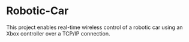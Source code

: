 # Robotic-Car
This project enables real-time wireless control of a robotic car using an Xbox controller over a TCP/IP connection.
